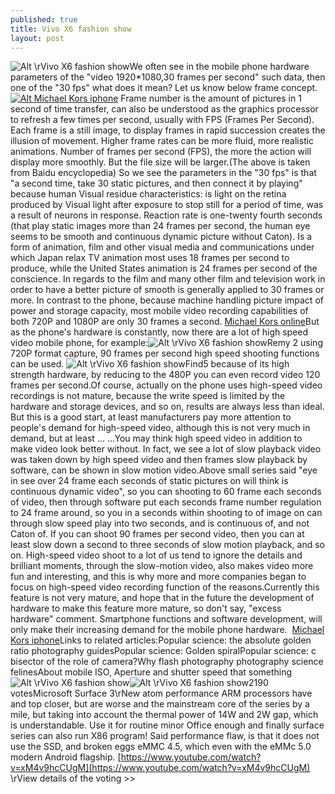 ```yaml
---
published: true
title: Vivo X6 fashion show
layout: post
---
```

![Alt \rVivo X6 fashion show](https://c2.staticflickr.com/2/1632/24997542081_8d5066b61b_b.jpg)We often see in the mobile phone hardware parameters of the \"video 1920*1080,30 frames per second\" such data, then one of the \"30 fps\" what does it mean? Let us know below frame concept.[![Alt Michael Kors iphone](http://www.nixcase.com/images/large/iphone5/michael_kors_ip4009_lrg.jpg)](http://www.nixcase.com/michael-kors-iphone-5-case-cover-frost-purple-p-3390.html) Frame number is the amount of pictures in 1 second of time transfer, can also be understood as the graphics processor to refresh a few times per second, usually with FPS (Frames Per Second). Each frame is a still image, to display frames in rapid succession creates the illusion of movement. Higher frame rates can be more fluid, more realistic animations. Number of frames per second (FPS), the more the action will display more smoothly. But the file size will be larger.(The above is taken from Baidu encyclopedia) So we see the parameters in the \"30 fps\" is that \"a second time, take 30 static pictures, and then connect it by playing\" because human Visual residue characteristics: is light on the retina produced by Visual light after exposure to stop still for a period of time, was a result of neurons in response. Reaction rate is one-twenty fourth seconds (that play static images more than 24 frames per second, the human eye seems to be smooth and continuous dynamic picture without Caton). Is a form of animation, film and other visual media and communications under which Japan relax TV animation most uses 18 frames per second to produce, while the United States animation is 24 frames per second of the conscience. In regards to the film and many other film and television work in order to have a better picture of smooth is generally applied to 30 frames or more. In contrast to the phone, because machine handling picture impact of power and storage capacity, most mobile video recording capabilities of both 720P and 1080P are only 30 frames a second. [Michael Kors online](http://www.financial-market-news.com/michael-kors-holdings-ltd-kors-pt-raised-to-45-00-at-mizuho/794631/)But as the phone\'s hardware is constantly, now there are a lot of high speed video mobile phone, for example:![Alt \rVivo X6 fashion show](https://c2.staticflickr.com/2/1548/24460182904_68a3e8417d_b.jpg)Remy 2 using 720P format capture, 90 frames per second high speed shooting functions can be used. ![Alt \rVivo X6 fashion show](https://c2.staticflickr.com/2/1696/24997565201_010f892ae0_b.jpg)Find5 because of its high strength hardware, by reducing to the 480P you can even record video 120 frames per second.Of course, actually on the phone uses high-speed video recordings is not mature, because the write speed is limited by the hardware and storage devices, and so on, results are always less than ideal. But this is a good start, at least manufacturers pay more attention to people\'s demand for high-speed video, although this is not very much in demand, but at least ... ...You may think high speed video in addition to make video look better without. In fact, we see a lot of slow playback video was taken down by high speed video and then frames slow playback by software, can be shown in slow motion video.Above small series said \"eye in see over 24 frame each seconds of static pictures on will think is continuous dynamic video\", so you can shooting to 60 frame each seconds of video, then through software put each seconds frame number regulation to 24 frame around, so you in a seconds within shooting to of image on can through slow speed play into two seconds, and is continuous of, and not Caton of. If you can shoot 90 frames per second video, then you can at least slow down a second to three seconds of slow motion playback, and so on. High-speed video shoot to a lot of us tend to ignore the details and brilliant moments, through the slow-motion video, also makes video more fun and interesting, and this is why more and more companies began to focus on high-speed video recording function of the reasons.Currently this feature is not very mature, and hope that in the future the development of hardware to make this feature more mature, so don\'t say, \"excess hardware\" comment. Smartphone functions and software development, will only make their increasing demand for the mobile phone hardware.  [Michael Kors iphone](http://www.nixcase.com/michael-kors-iphone-5-case-cover-frost-purple-p-3390.html)Links to related articles:Popular science: the absolute golden ratio photography guidesPopular science: Golden spiralPopular science: c bisector of the role of camera?Why flash photography photography science felinesAbout mobile ISO, Aperture and shutter speed that something ![Alt \rVivo X6 fashion show](https://c2.staticflickr.com/2/1461/24972723042_dd3e7e0264_b.jpg)![Alt \rVivo X6 fashion show](https://c2.staticflickr.com/2/1601/24795289820_d8960b176d.jpg)2190 votesMicrosoft Surface 3\rNew atom performance ARM processors have and top closer, but are worse and the mainstream core of the series by a mile, but taking into account the thermal power of 14W and 2W gap, which is understandable. Use it for routine minor Office enough and finally surface series can also run X86 program! Said performance flaw, is that it does not use the SSD, and broken eggs eMMC 4.5, which even with the eMMc 5.0 modern Android flagship. [https://www.youtube.com/watch?v=xM4v9hcCUgM](https://www.youtube.com/watch?v=xM4v9hcCUgM) \rView details of the voting >>
